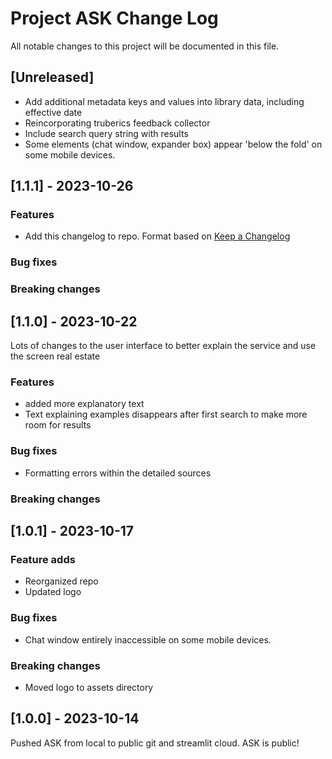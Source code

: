 
# Project ASK Change Log
All notable changes to this project will be documented in this file.  

## [Unreleased]
- Add additional metadata keys and values into library data, including effective date
- Reincorporating truberics feedback collector
- Include search query string  with results
- Some elements (chat window, expander box) appear 'below the fold' on some mobile devices.


## [1.1.1] - 2023-10-26
### Features
- Add this changelog to repo. Format based on [Keep a Changelog](http://keepachangelog.com/)

### Bug fixes

### Breaking changes

## [1.1.0] - 2023-10-22
Lots of changes to the user interface to better explain the service and use the screen real estate  
### Features
- added more explanatory text
- Text explaining examples disappears after first search to make more room for results  
### Bug fixes
- Formatting errors within the detailed sources  

### Breaking changes

## [1.0.1] - 2023-10-17

### Feature adds
- Reorganized repo  
- Updated logo 

### Bug fixes
- Chat window entirely inaccessible on some mobile devices.  

### Breaking changes
- Moved logo to assets directory  

## [1.0.0] - 2023-10-14
Pushed ASK from local to public git and streamlit cloud. ASK is public!
